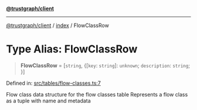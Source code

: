 [**@trustgraph/client**](../../README.md)

***

[@trustgraph/client](../../README.md) / [index](../README.md) / FlowClassRow

# Type Alias: FlowClassRow

> **FlowClassRow** = \[`string`, \{\[`key`: `string`\]: `unknown`; `description`: `string`; \}\]

Defined in: [src/tables/flow-classes.ts:7](https://github.com/trustgraph-ai/trustgraph-ts-client/blob/dd779923b4eaffccd17ba61aaee70d2766e28e49/src/tables/flow-classes.ts#L7)

Flow class data structure for the flow classes table
Represents a flow class as a tuple with name and metadata
